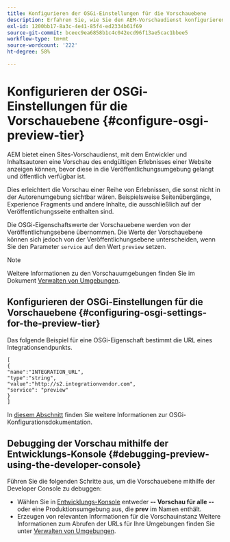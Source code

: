 ```yaml
---
title: Konfigurieren der OSGi-Einstellungen für die Vorschauebene
description: Erfahren Sie, wie Sie den AEM-Vorschaudienst konfigurieren, um vor der Live-Schaltung eine Vorschau des Inhalts anzuzeigen.
exl-id: 1200bb17-8a3c-4e41-85f4-ed2334b61f69
source-git-commit: bceec9ea6858b1c4c042ecd96f13ae5cac1bbee5
workflow-type: tm+mt
source-wordcount: '222'
ht-degree: 58%

---
```


# Konfigurieren der OSGi-Einstellungen für die Vorschauebene {#configure-osgi-preview-tier}

AEM bietet einen Sites-Vorschaudienst, mit dem Entwickler und Inhaltsautoren eine Vorschau des endgültigen Erlebnisses einer Website anzeigen können, bevor diese in die Veröffentlichungsumgebung gelangt und öffentlich verfügbar ist.

Dies erleichtert die Vorschau einer Reihe von Erlebnissen, die sonst nicht in der Autorenumgebung sichtbar wären. Beispielsweise Seitenübergänge, Experience Fragments und andere Inhalte, die ausschließlich auf der Veröffentlichungsseite enthalten sind.

Die OSGi-Eigenschaftswerte der Vorschauebene werden von der Veröffentlichungsebene übernommen. Die Werte der Vorschauebene können sich jedoch von der Veröffentlichungsebene unterscheiden, wenn Sie den Parameter `service` auf den Wert `preview` setzen. 

>[!NOTE]
>
>Weitere Informationen zu den Vorschauumgebungen finden Sie im Dokument [Verwalten von Umgebungen](/help/implementing/cloud-manager/manage-environments.md#access-preview-service).

## Konfigurieren der OSGi-Einstellungen für die Vorschauebene {#configuring-osgi-settings-for-the-preview-tier}

Das folgende Beispiel für eine OSGi-Eigenschaft bestimmt die URL eines Integrationsendpunkts.

```
[
{
"name":"INTEGRATION_URL",
"type":"string",
"value":"http://s2.integrationvendor.com",
"service": "preview"
}
]
```

In [diesem Abschnitt](/help/implementing/deploying/configuring-osgi.md#author-vs-publish-configuration) finden Sie weitere Informationen zur OSGi-Konfigurationsdokumentation.

## Debugging der Vorschau mithilfe der Entwicklungs-Konsole {#debugging-preview-using-the-developer-console}

Führen Sie die folgenden Schritte aus, um die Vorschauebene mithilfe der Developer Console zu debuggen:

* Wählen Sie in [Entwicklungs-Konsole](/help/implementing/developing/introduction/development-guidelines.md#aem-as-a-cloud-service-development-tools) entweder **-- Vorschau für alle --** oder eine Produktionsumgebung aus, die **prev** im Namen enthält.
* Erzeugen von relevanten Informationen für die Vorschauinstanz
Weitere Informationen zum Abrufen der URLs für Ihre Umgebungen finden Sie unter [Verwalten von Umgebungen](/help/implementing/cloud-manager/manage-environments.md).
